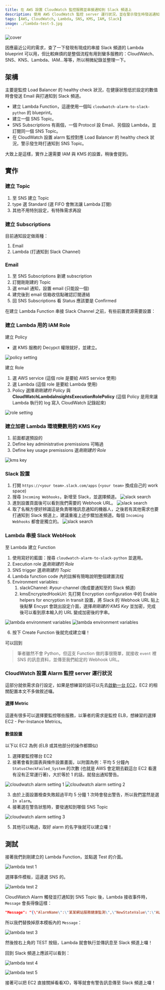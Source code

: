 ```yaml
---
title: 在 AWS 設置 CloudWatch 監控服務並串接通知到 Slack 頻道上
description: 使用 AWS CloudWatch 監控 server 運行狀況，並在警示發生時發送通知到 Slack 頻道上。
tags: [AWS, CloudWatch, Lambda, SNS, KMS, IAM, Slack]
image: ./lambda-test-5.jpg
---
```


![cover](./lambda-test-5.jpg)

因應最近公司的需求，查了一下發現有現成的串接 Slack 頻道的 Lambda blueprint 可以用，但比較麻煩的是整個流程有用到蠻多服務的：CloudWatch、SNS、KNS、Lambda、IAM...等等，所以稍微紀錄並整理一下。
<!--truncate-->

## 架構
主要是監控 Load Balancer 的 healthy check 狀況，在健康狀態低於設定的數值時會發送 Email 與打通知到 Slack 頻道。

- 建立 Lambda Function，這邊使用一個叫 `cloudwatch-alarm-to-slack-python` 的 blueprint。
- 建立一個 SNS Topic。
- SNS Subscriptions 有兩個，一個 Protocol 設 Email、另個設 Lambda，並訂閱同一個 SNS Topic。
- 在 CloudWatch 設置 alarm 監控對應 Load Balancer 的 healthy check 狀況，警示發生時打通知到 SNS Topic。

大致上是這樣，實作上還需要 IAM 與 KMS 的設置，稍後會提到。

## 實作

### 建立 Topic

1. 至 SNS 建立 Topic
2. type 選 Standard (選 FIFO 會無法讓 Lambda 訂閱)
3. 其他不用特別設定，有特殊需求再設

### 建立 Subscriptions

目前通知設定做兩種：
1. Email
2. Lambda (打通知到 Slack Channel)

### Email
1. 至 SNS Subscriptions 新建 subscription
2. 訂閱剛剛建的 Topic
3. 選 email 通知，設置 email (只能設一個)
4. 建完後到 email 信箱收信點確認訂閱連結
5. 回 SNS Subscriptions 看 Status 應該要是 Confirmed

在建立 Lambda Function 串接 Slack Channel 之前，有些前置資源需要設置：
### 建立 Lambda 用的 IAM Role
建立 Policy
- 選 KMS 服務的 Decypct 權限就好，並建立。

![policy setting](./iam-policy.jpg)

建立 Role
1. 選 AWS service (這個 role 是要給 AWS service 使用)
2. 選 Lambda (這個 role 是要給 Lambda 使用)
3. Policy 選擇*剛剛建的 Policy* 與 **CloudWatchLambdaInsightsExecutionRolePolicy** (這個 Policy 是用來讓 Lambda 執行的 log 寫入 CloudWatch 記錄起來)

![role setting](./iam-role.jpg)

### 建立加密 Lambda 環境變數用的 KMS Key
1. 前面都選預設的
2. Define key administrative premissions 可略過
3. Define key usage premissions 選*剛剛建的 Role*

![kms key](./kms.jpg)

### Slack 設置
1. 打開 `https://<your team>.slack.com/apps` (`<your team>` 換成自己的 work space)
2. 搜尋 `Incoming Webhooks`，新增至 Slack，並選擇頻道。
![slack search](./slack-search.jpg)
3. 進到設置頁面後可以看到我們需要的 Webhook URL。
![slack search](./slack-webhook-url.jpg)
4. 取了名稱方便好辨識這是負責哪塊訊息通知的機器人，之後若有其他需求也要打通知到 Slack 頻道上，建議重複上述步驟加進頻道。每個 `Incoming Webhooks` 都會是獨立的。
![slack search](./slack-customize-webhook.jpg)

### Lambda 串接 Slack WebHook
至 Lambda 建立 Function
1. 使用寫好的藍圖：搜尋 `cloudwatch-alarm-to-slack-python` 並選用。
2. Execution role 選*剛剛建的 Role*
3. SNS trigger 選*剛剛建的 Topic*
4. Lambda function code 內的註解有簡略說明整個建置流程
5. Environment variables:
   1. slackChannel: #your-channel (換成要通知至的 Slack 頻道)
   2. kmsEncryptedHookUrl: 先打開 Encryption configuration 中的 Enable helpers for encryption in transit 設置，將 Slack 的 Webhook URL 貼上後點擊 Encypt 會跳出設定介面，選擇*剛剛建的 KMS Key* 並加密，完成後可以看到原本輸入的 URL 變成加密後的字串。

![lambda environment variables](./lambda-env-var.jpg)
![lambda environment variables](./lambda-encrypt-env-var.jpg)

6. 按下 Create Function 後就完成建立囉！

可以回到

> 筆者雖然不會 Python，但這支 Function 做的事很簡單，就接收 `event` 裡 SNS 的訊息資料，並傳至我們給定的 Webhook URL。

### CloudWatch 設置 Alarm 監控 server 運行狀況
這部分就依需求自行設定，如果是想練習的話可以先去[啟動一台 EC2](https://docs.aws.amazon.com/zh_tw/AWSEC2/latest/UserGuide/launching-instance.html)，EC2 的相關配置本文不多做敘述囉。

#### 選擇 Metric
這邊有很多可以選擇要監控哪些服務，以筆者的需求是監控 ELB，想練習的選擇 EC2 - Per-Instance Metrics。
#### 數值設置
以下以 EC2 為例 (ELB 或其他部分的操作都類似)
1. 選擇要監控哪台 EC2
2. 接著會看到圖表與條件設置畫面，以附圖為例：平均 5 分鐘內 `StatusCheckFailed_System` 的次數 (也就是 AWS 會定期去戳這台 EC2 看還有沒有正常運行著)，大於等於 1 的話，就發出通知警告。

![cloudwatch alarm setting 1](./cloudwatch-1.jpg)
![cloudwatch alarm setting 2](./cloudwatch-2.jpg)

3. 由於上面設置檢查失敗超過平均 5 分鐘 1 次時會發出警告，所以我們當然是選 `In alarm`。
4. 接著選在警告狀態時，要發通知到哪個 SNS Topic

![cloudwatch alarm setting 3](./cloudwatch-3.jpg)

5. 其他可以略過，取好 alarm 的名字後就可以建立囉！

## 測試
接著我們到剛建立的 Lambda Function，並點選 Test 的介面。

![lambda test 1](./lambda-test-1.jpg)

選擇事件模板，這邊選 SNS 的。

![lambda test 2](./lambda-test-2.jpg)

CloudWatch Alarm 觸發並打通知到 SNS Topic 後，Lambda 接收事件時，`Message` 會長得像這樣：

```JSON
"Message": "{\"AlarmName\":\"某某網站服務健康監測\",\"NewStateValue\":\"ALARM\",\"NewStateReason\":\"StatusCheckFailed 超過所設定的閥值\"}",
```

所以我們替換掉原本模板內的 `Message`：

![lambda test 3](./lambda-test-3.jpg)

然後按右上角的 TEST 按鈕，Lambda 就會執行並傳訊息至 Slack 頻道上囉！

回到 Slack 頻道上應該可以看到：

![lambda test 4](./lambda-test-4.jpg)

![lambda test 5](./lambda-test-5.jpg)

接著可以把 EC2 直接關掉看看XD，等等就會有警告訊息傳至 Slack 頻道上囉！
